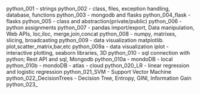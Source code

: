 python_001 - strings
python_002 - class, files, exception handling, database, functions
python_003 - mongodb and flasks
python_004_flask - flasks
python_005 - class and abstraction(private/public)
python_006 - python assignments
python_007 - pandas import/export, Data manipulation, Web APIs, loc,iloc, merge,join,concat
python_008 - numpy, matrixes, slicing, broadcasting
python_009 - data visualization matplotlib. plot,scatter_matrix,bar,etc
python_009a - data visualization iplot - interactive plotting, seaborn libraries, 3D
python_010 - sql connection with python; Rest API and sql, Mongodb
python_010a - mondoDB - local
python_010b - mondoDB - atlas - cloud
python_020_LR -  linear regression and logistic regression
python_021_SVM - Support Vector Machine
python_022_DecisionTrees - Decision Tree, Entropy, GINI, Information Gain
python_023_